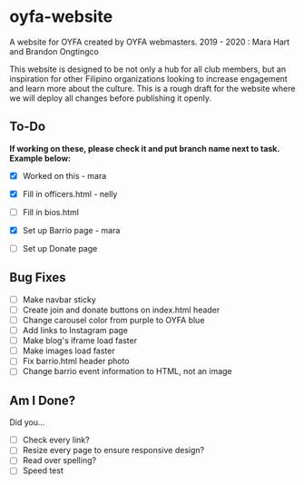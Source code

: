# oyfa-website
A website for OYFA created by OYFA webmasters.
2019 - 2020 : Mara Hart and Brandon Ongtingco

This website is designed to be not only a hub for all club members, but an inspiration for other Filipino organizations looking to increase engagement and learn more about the culture.
This is a rough draft for the website where we will deploy all changes before publishing it openly.

## To-Do
**If working on these, please check it and put branch name next to task. Example below:**  
- [x] Worked on this - mara

- [x] Fill in officers.html - nelly
- [ ] Fill in bios.html
- [x] Set up Barrio page - mara
- [ ] Set up Donate page

## Bug Fixes
- [ ] Make navbar sticky
- [ ] Create join and donate buttons on index.html header
- [ ] Change carousel color from purple to OYFA blue
- [ ] Add links to Instagram page
- [ ] Make blog's iframe load faster
- [ ] Make images load faster
- [ ] Fix barrio.html header photo
- [ ] Change barrio event information to HTML, not an image

## Am I Done?
Did you...
- [ ] Check every link?
- [ ] Resize every page to ensure responsive design?
- [ ] Read over spelling?
- [ ] Speed test
